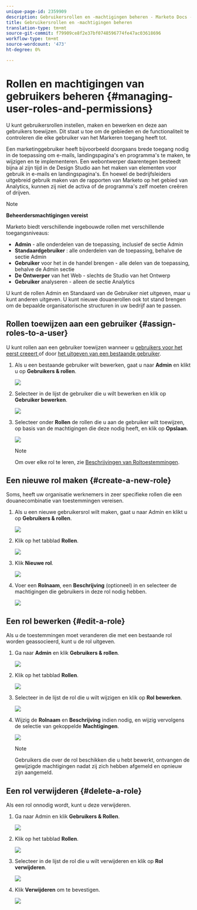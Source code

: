 ```yaml
---
unique-page-id: 2359909
description: Gebruikersrollen en -machtigingen beheren - Marketo Docs - Productdocumentatie
title: Gebruikersrollen en -machtigingen beheren
translation-type: tm+mt
source-git-commit: f79909ce8f2e37bf0748596774fe47ac03618696
workflow-type: tm+mt
source-wordcount: '473'
ht-degree: 0%

---
```



# Rollen en machtigingen van gebruikers beheren {#managing-user-roles-and-permissions}

U kunt gebruikersrollen instellen, maken en bewerken en deze aan gebruikers toewijzen. Dit staat u toe om de gebieden en de functionaliteit te controleren die elke gebruiker van het Markeren toegang heeft tot.

Een marketinggebruiker heeft bijvoorbeeld doorgaans brede toegang nodig in de toepassing om e-mails, landingspagina&#39;s en programma&#39;s te maken, te wijzigen en te implementeren. Een webontwerper daarentegen besteedt bijna al zijn tijd in de Design Studio aan het maken van elementen voor gebruik in e-mails en landingspagina&#39;s. En hoewel de bedrijfsleiders uitgebreid gebruik maken van de rapporten van Marketo op het gebied van Analytics, kunnen zij niet de activa of de programma&#39;s zelf moeten creëren of drijven.

>[!NOTE]
>
>**Beheerdersmachtigingen vereist**

Marketo biedt verschillende ingebouwde rollen met verschillende toegangsniveaus:

* **Admin**  - alle onderdelen van de toepassing, inclusief de sectie Admin
* **Standaardgebruiker** : alle onderdelen van de toepassing, behalve de sectie Admin
* **Gebruiker**  voor het in de handel brengen - alle delen van de toepassing, behalve de Admin sectie
* **De Ontwerper**  van het Web - slechts de Studio van het Ontwerp
* **Gebruiker**  analyseren - alleen de sectie Analytics

U kunt de rollen Admin en Standaard van de Gebruiker niet uitgeven, maar u kunt anderen uitgeven. U kunt nieuwe douanerollen ook tot stand brengen om de bepaalde organisatorische structuren in uw bedrijf aan te passen.

## Rollen toewijzen aan een gebruiker {#assign-roles-to-a-user}

U kunt rollen aan een gebruiker toewijzen wanneer u [gebruikers voor het eerst creeert ](/help/marketo/product-docs/administration/users-and-roles/create-delete-edit-and-change-a-user-role.md) of door [het uitgeven van een bestaande gebruiker](/help/marketo/product-docs/administration/users-and-roles/managing-marketo-users.md).

1. Als u een bestaande gebruiker wilt bewerken, gaat u naar **Admin** en klikt u op **Gebruikers &amp; rollen**.

   ![](assets/image2014-9-9-18-3a7-3a32.png)

1. Selecteer in de lijst de gebruiker die u wilt bewerken en klik op **Gebruiker bewerken**.

   ![](assets/image2014-9-9-18-3a7-3a42.png)

1. Selecteer onder **Rollen** de rollen die u aan de gebruiker wilt toewijzen, op basis van de machtigingen die deze nodig heeft, en klik op **Opslaan**.

   ![](assets/image2014-9-9-18-3a7-3a57.png)

   >[!NOTE]
   >
   >Om over elke rol te leren, zie [Beschrijvingen van Roltoestemmingen](/help/marketo/product-docs/administration/users-and-roles/managing-user-roles-and-permissions/descriptions-of-role-permissions.md).

## Een nieuwe rol maken {#create-a-new-role}

Soms, heeft uw organisatie werknemers in zeer specifieke rollen die een douanecombinatie van toestemmingen vereisen.

1. Als u een nieuwe gebruikersrol wilt maken, gaat u naar Admin en klikt u op **Gebruikers &amp; rollen**.

   ![](assets/image2014-9-9-18-3a8-3a12.png)

1. Klik op het tabblad **Rollen**.

   ![](assets/image2014-9-9-18-3a8-3a22.png)

1. Klik **Nieuwe rol**.

   ![](assets/image2014-9-9-18-3a8-3a38.png)

1. Voer een **Rolnaam**, een **Beschrijving** (optioneel) in en selecteer de machtigingen die gebruikers in deze rol nodig hebben.

   ![](assets/image2014-9-9-18-3a9-3a3.png)

## Een rol bewerken {#edit-a-role}

Als u de toestemmingen moet veranderen die met een bestaande rol worden geassocieerd, kunt u de rol uitgeven.

1. Ga naar **Admin** en klik **Gebruikers &amp; rollen**.

   ![](assets/image2014-9-9-18-3a9-3a15.png)

1. Klik op het tabblad **Rollen**.

   ![](assets/image2014-9-9-18-3a9-3a26.png)

1. Selecteer in de lijst de rol die u wilt wijzigen en klik op **Rol bewerken**.

   ![](assets/image2014-9-9-18-3a9-3a40.png)

1. Wijzig de **Rolnaam** en **Beschrijving** indien nodig, en wijzig vervolgens de selectie van gekoppelde **Machtigingen**.

   ![](assets/image2014-9-9-18-3a10-3a3.png)

   >[!NOTE]
   >
   >Gebruikers die over de rol beschikken die u hebt bewerkt, ontvangen de gewijzigde machtigingen nadat zij zich hebben afgemeld en opnieuw zijn aangemeld.

## Een rol verwijderen {#delete-a-role}

Als een rol onnodig wordt, kunt u deze verwijderen.

1. Ga naar Admin en klik **Gebruikers &amp; Rollen**.

   ![](assets/image2014-9-9-18-3a10-3a15.png)

1. Klik op het tabblad **Rollen**.

   ![](assets/image2014-9-9-18-3a10-3a27.png)

1. Selecteer in de lijst de rol die u wilt verwijderen en klik op **Rol verwijderen**.

   ![](assets/image2014-9-9-18-3a10-3a39.png)

1. Klik **Verwijderen** om te bevestigen.

   ![](assets/image2014-9-9-18-3a10-3a50.png)
